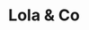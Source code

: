 ---
title: "Lola & Co"
url: /ciudad-autonoma-de-buenos-aires/lola-y-co/
shop: decoración interior
---